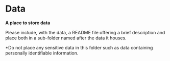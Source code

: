 # Data
__A place to store data__

Please include, with the data, a README file offering a brief description and place both in a sub-folder named after the data it houses.

*Do not place any sensitive data in this folder such as data containing personally identifiable information.
